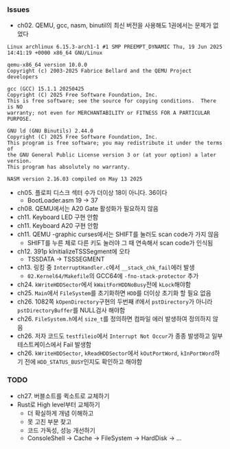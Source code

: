 ### Issues
- ch02. QEMU, gcc, nasm, binutil의 최신 버전을 사용해도 1권에서는 문제가 없었다
```
Linux archlinux 6.15.3-arch1-1 #1 SMP PREEMPT_DYNAMIC Thu, 19 Jun 2025 14:41:19 +0000 x86_64 GNU/Linux

qemu-x86_64 version 10.0.0
Copyright (c) 2003-2025 Fabrice Bellard and the QEMU Project developers

gcc (GCC) 15.1.1 20250425
Copyright (C) 2025 Free Software Foundation, Inc.
This is free software; see the source for copying conditions.  There is NO
warranty; not even for MERCHANTABILITY or FITNESS FOR A PARTICULAR PURPOSE.

GNU ld (GNU Binutils) 2.44.0
Copyright (C) 2025 Free Software Foundation, Inc.
This program is free software; you may redistribute it under the terms of
the GNU General Public License version 3 or (at your option) a later version.
This program has absolutely no warranty.

NASM version 2.16.03 compiled on May 13 2025
```
- ch05. 플로피 디스크 섹터 수가 더이상 18이 아니다. 36이다
    - BootLoader.asm 19 -> 37
- ch08. QEMU에서는 A20 Gate 활성화가 필요하지 않음
- ch11. Keyboard LED 구현 안함
- ch11. Keyboard A20 구현 안함
- ch11. QEMU -graphic curses에서는 SHIFT를 눌러도 scan code가 가지 않음
    - SHIFT를 누른 체로 다른 키도 눌러야 그 때 연속해서 scan code가 인식됨
- ch12. 391p kInitializeTSSSegment에 오타
    - TSSDATA -> TSSSEGMENT
- ch13. 링킹 중 `InterruptHandler.c`에서 `__stack_chk_fail`에러 발생
    - `02.Kernel64/Makefile`의 GCC64에 `-fno-stack-protector` 추가
- ch24. `kWriteHDDSector`에서 `kWaitForHDDNoBusy`전에 `kLock`해야함
- ch25. `Main`에서 `FileSystem`를 초기화하면 `HDD`를 더이상 초기화 할 필요 없음
- ch26. 1082쪽 `kOpenDirectory`구현의 두번째 if에서 `pstDirectory`가 아니라 `pstDirectoryBuffer`를 NULL검사 해야함
- ch26. `FileSystem.h`에서 `size_t`를 정의하면 컴파일 에러 발생하여 정의하지 않음
- ch26. 저자 코드도 `testfileio`에서 `Interrupt Not Occur`가 종종 발생하고 일부 테스트케이스에서 Fail 발생함
- ch26. `kWriteHDDSector`, `kReadHDDSector`에서 `kOutPortWord`, `kInPortWord`하기 전에 `HDD_STATUS_BUSY`인지도 확인하고 해야함

### TODO
- ch27. 버블소트를 퀵소트로 교체하기
- Rust로 High level부터 교체하기
    - 더 확실하게 개념 이해하고
    - 못 고친 부분 찾고
    - 코드 가독성, 성능 개선하기
    - ConsoleShell -> Cache -> FileSystem -> HardDisk -> ...
